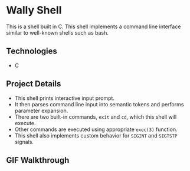 # Wally Shell
This is a shell built in C.  This shell implements a command line interface similar to well-known shells such as bash.
## Technologies
* C
## Project Details
* This shell prints interactive input prompt.
* It then parses command line input into semantic tokens and performs parameter expansion.
* There are two built-in commands, `exit` and `cd`, which this shell will execute.
* Other commands are executed using appropriate `exec(3)` function.
* This shell also implements custom behavior for `SIGINT` and `SIGTSTP` signals.
## GIF Walkthrough